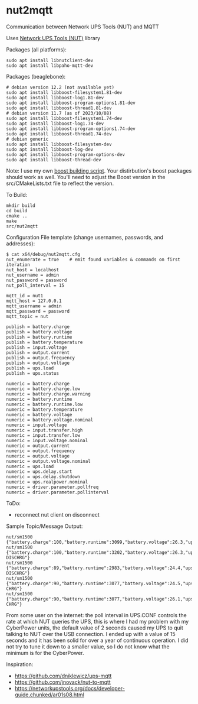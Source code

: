 # nut2mqtt
Communication between Network UPS Tools (NUT) and MQTT

Uses [Network UPS Tools (NUT)](https://networkupstools.org/docs/developer-guide.chunked/ar01s08.html) library

Packages (all platforms):
```
sudo apt install libnutclient-dev
sudo apt install libpaho-mqtt-dev
```

Packages (beaglebone):
```
# debian version 12.2 (not available yet)
sudo apt install libboost-filesystem1.81-dev
sudo apt install libboost-log1.81-dev
sudo apt install libboost-program-options1.81-dev
sudo apt install libboost-thread1.81-dev
# debian version 11.7 (as of 2023/10/08)
sudo apt install libboost-filesystem1.74-dev
sudo apt install libboost-log1.74-dev
sudo apt install libboost-program-options1.74-dev
sudo apt install libboost-thread1.74-dev
# debian generic
sudo apt install libboost-filesystem-dev
sudo apt install libboost-log-dev
sudo apt install libboost-program-options-dev
sudo apt install libboost-thread-dev
```

Note: I use my own [boost building script](https://github.com/rburkholder/libs-build).  Your distirbution's
boost packages should work as well.  You'll need to adjust the Boost version in the src/CMakeLists.txt
file to reflect the version.

To Build:
```
mkdir build
cd build
cmake ..
make
src/nut2mqtt
```

Configuration File template (change usernames, passwords, and addresses):
```
$ cat x64/debug/nut2mqtt.cfg
nut_enumerate = true    # emit found variables & commands on first iteration
nut_host = localhost
nut_username = admin
nut_password = password
nut_poll_interval = 15

mqtt_id = nut1
mqtt_host = 127.0.0.1
mqtt_username = admin
mqtt_password = password
mqtt_topic = nut

publish = battery.charge
publish = battery.voltage
publish = battery.runtime
publish = battery.temperature
publish = input.voltage
publish = output.current
publish = output.frequency
publish = output.voltage
publish = ups.load
publish = ups.status

numeric = battery.charge
numeric = battery.charge.low
numeric = battery.charge.warning
numeric = battery.runtime
numeric = battery.runtime.low
numeric = battery.temperature
numeric = battery.voltage
numeric = battery.voltage.nominal
numeric = input.voltage
numeric = input.transfer.high
numeric = input.transfer.low
numeric = input.voltage.nominal
numeric = output.current
numeric = output.frequency
numeric = output.voltage
numeric = output.voltage.nominal
numeric = ups.load
numeric = ups.delay.start
numeric = ups.delay.shutdown
numeric = ups.realpower.nominal
numeric = driver.parameter.pollfreq
numeric = driver.parameter.pollinterval
```

ToDo:
* reconnect nut client on disconnect

Sample Topic/Message Output:
```
nut/sm1500 {"battery.charge":100,"battery.runtime":3099,"battery.voltage":26.3,"ups.status":"OL"}
nut/sm1500 {"battery.charge":100,"battery.runtime":3202,"battery.voltage":26.3,"ups.status":"OB DISCHRG"}
nut/sm1500 {"battery.charge":89,"battery.runtime":2983,"battery.voltage":24.4,"ups.status":"OB DISCHRG"}
nut/sm1500 {"battery.charge":90,"battery.runtime":3077,"battery.voltage":24.5,"ups.status":"OL CHRG"}
nut/sm1500 {"battery.charge":90,"battery.runtime":3077,"battery.voltage":26.1,"ups.status":"OL CHRG"}
```

From some user on the internet:  the poll interval in UPS.CONF controls the rate at which NUT queries the UPS, this is where I had my problem with my CyberPower units, the default value of 2 seconds caused my UPS to quit talking to NUT over the USB connection. I ended up with a value of 15 seconds and it has been solid for over a year of continuous operation. I did not try to tune it down to a smaller value, so I do not know what the minimum is for the CyberPower.

Inspiration:

* https://github.com/dniklewicz/ups-mqtt
* https://github.com/jnovack/nut-to-mqtt
* https://networkupstools.org/docs/developer-guide.chunked/ar01s08.html
